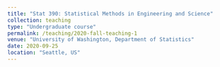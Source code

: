```yaml
---
title: "Stat 390: Statistical Methods in Engineering and Science"
collection: teaching
type: "Undergraduate course"
permalink: /teaching/2020-fall-teaching-1
venue: "University of Washington, Department of Statistics"
date: 2020-09-25
location: "Seattle, US"
---
```

